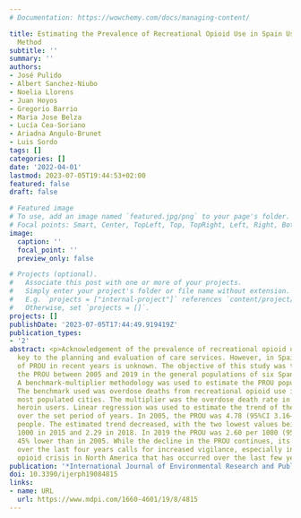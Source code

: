 ```yaml
---
# Documentation: https://wowchemy.com/docs/managing-content/

title: Estimating the Prevalence of Recreational Opioid Use in Spain Using a Multiplier
  Method
subtitle: ''
summary: ''
authors:
- José Pulido
- Albert Sanchez-Niubo
- Noelia Llorens
- Juan Hoyos
- Gregorio Barrio
- Maria Jose Belza
- Lucía Cea-Soriano
- Ariadna Angulo-Brunet
- Luis Sordo
tags: []
categories: []
date: '2022-04-01'
lastmod: 2023-07-05T19:44:53+02:00
featured: false
draft: false

# Featured image
# To use, add an image named `featured.jpg/png` to your page's folder.
# Focal points: Smart, Center, TopLeft, Top, TopRight, Left, Right, BottomLeft, Bottom, BottomRight.
image:
  caption: ''
  focal_point: ''
  preview_only: false

# Projects (optional).
#   Associate this post with one or more of your projects.
#   Simply enter your project's folder or file name without extension.
#   E.g. `projects = ["internal-project"]` references `content/project/deep-learning/index.md`.
#   Otherwise, set `projects = []`.
projects: []
publishDate: '2023-07-05T17:44:49.919419Z'
publication_types:
- '2'
abstract: <p>Acknowledgement of the prevalence of recreational opioid use (PROU) is
  key to the planning and evaluation of care services. However, in Spain, the prevalence
  of PROU in recent years is unknown. The objective of this study was to estimate
  the PROU between 2005 and 2019 in the general populations of six Spanish cities.
  A benchmark-multiplier methodology was used to estimate the PROU population size.
  The benchmark used was overdose deaths from recreational opioid use in Spain’s six
  most populated cities. The multiplier was the overdose death rate in a cohort of
  heroin users. Linear regression was used to estimate the trend of the PROU estimate
  over the set period of years. In 2005, the PROU was 4.78 (95%CI 3.16–7.91) per 1000
  people. The estimated trend decreased, with the two lowest values being 2.35 per
  1000 in 2015 and 2.29 in 2018. In 2019 the PROU was 2.60 per 1000 (95%CI 1.72–4.31),
  45% lower than in 2005. While the decline in the PROU continues, its deceleration
  over the last four years calls for increased vigilance, especially in light of the
  opioid crisis in North America that has occurred over the last few years.</p>
publication: '*International Journal of Environmental Research and Public Health*'
doi: 10.3390/ijerph19084815
links:
- name: URL
  url: https://www.mdpi.com/1660-4601/19/8/4815
---
```

